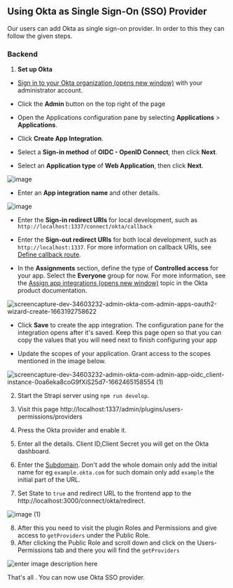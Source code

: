 ## Using Okta as Single Sign-On (SSO) Provider

Our users can add Okta as single sign-on provider. In order to this they can follow the given steps.

### Backend

1. **Set up Okta**

- [Sign in to your Okta organization (opens new window)](https://developer.okta.com/login) with your administrator account.

- Click the **Admin** button on the top right of the page

- Open the Applications configuration pane by selecting **Applications** > **Applications**.

- Click **Create App Integration**.

- Select a **Sign-in method** of **OIDC - OpenID Connect**, then click **Next**.

- Select an **Application type** of **Web Application**, then click **Next**.

![image](https://user-images.githubusercontent.com/5013096/188324416-713bc5b7-9b29-45bf-ac0a-5a2f7efca17a.png)

- Enter an **App integration name** and other details.

![image](https://user-images.githubusercontent.com/54779517/190271202-b21f2341-f97e-417c-9b6a-03617946acba.png)

- Enter the **Sign-in redirect URIs** for local development, such as `http://localhost:1337/connect/okta/callback`

- Enter the **Sign-out redirect URIs** for both local development, such as `http://localhost:1337`. For more information on callback URIs, see [Define callback route](https://developer.okta.com/docs/guides/sign-into-web-app-redirect/node-express/main/#define-a-callback-route).

- In the **Assignments** section, define the type of **Controlled access** for your app. Select the **Everyone** group for now. For more information, see the [Assign app integrations (opens new window)](https://help.okta.com/okta_help.htm?type=oie&id=ext-lcm-user-app-assign) topic in the Okta product documentation.

![screencapture-dev-34603232-admin-okta-com-admin-apps-oauth2-wizard-create-1663192758622](https://user-images.githubusercontent.com/54779517/190271574-3c416cf0-7cd8-40c0-be1b-90dc3fc8bbbf.png)

  

- Click **Save** to create the app integration. The configuration pane for the integration opens after it's saved. Keep this page open so that you can copy the values that you will need next to finish configuring your app

- Update the scopes of your application. Grant access to the scopes mentioned in the image below.

![screencapture-dev-34603232-admin-okta-com-admin-app-oidc_client-instance-0oa6eka8coG9fXiS25d7-1662465158554 (1)](https://user-images.githubusercontent.com/54779517/190271985-4ace9c93-0529-4102-b01c-c7b63b8168eb.png)

  

2. Start the Strapi server using `npm run develop`.

3. Visit this page http://localhost:1337/admin/plugins/users-permissions/providers

4. Press the Okta provider and enable it.

5. Enter all the details. Client ID,Client Secret you will get on the Okta dashboard.

6. Enter the [Subdomain](https://developer.okta.com/docs/guides/find-your-domain/main/). Don't add the whole domain only add the initial name for eg `example.okta.com` for such domain only add `example` the initial part of the URL.

7. Set State to `true` and redirect URL to the frontend app to the http://localhost:3000/connect/okta/redirect.

  

![image (1)](https://user-images.githubusercontent.com/54779517/190273205-0dbf460a-c378-44bc-8030-128a85604ce4.png)

  8. After this you need to visit the plugin Roles and Permissions and give access to `getProviders` under the Public Role. 
  9. After clicking the Public Role and scroll down and click on the Users-Permissions tab and there you will find the `getProviders`
  
![enter image description here](https://user-images.githubusercontent.com/54779517/197399267-c34c7a09-d029-4cb4-91c9-bb698e168411.png)
  

That's all . You can now use Okta SSO provider.